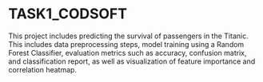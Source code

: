 # TASK1_CODSOFT
This project includes predicting the survival of passengers in the Titanic. This includes data preprocessing steps, model training using a Random Forest Classifier, evaluation metrics such as accuracy, confusion matrix, and classification report, as well as visualization of feature importance and correlation heatmap.
